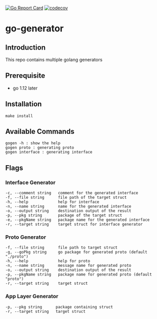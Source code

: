 [![Go Report Card](https://goreportcard.com/badge/github.com/caudaganesh/go-generator)](https://goreportcard.com/report/github.com/caudaganesh/go-generator)
[![codecov](https://codecov.io/gh/caudaganesh/go-generator/branch/master/graph/badge.svg?token=TJXKV5O5EL)](https://codecov.io/gh/caudaganesh/go-generator)

# go-generator

## Introduction

This repo contains multiple golang generators

## Prerequisite
- go 1.12 later

## Installation
    make install

## Available Commands
    gogen -h : show the help
    gogen proto : generating proto
    gogen interface : generating interface

## Flags
### Interface Generator
    -c, --comment string   comment for the generated interface
    -f, --file string      file path of the target struct
    -h, --help             help for interface
    -n, --name string      name for the generated interface
    -o, --output string    destination output of the result
    -p, --pkg string       package of the target struct
    -e, --pkgName string   package name for the generated interface
    -r, --target string    target struct for interface generator

### Proto Generator
    -f, --file string      file path to target struct
    -g, --goPkg string     go package for generated proto (default "./proto")
    -h, --help             help for proto
    -n, --name string      message name for generated proto
    -o, --output string    destination output of the result
    -p, --pkgName string   package name for generated proto (default "proto")
    -r, --target string    target struct

### App Layer Generator
    -p, --pkg string      package containing struct
    -r, --target string   target struct
    